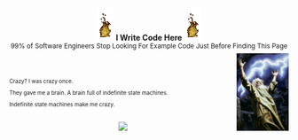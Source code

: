 <!---
I am inside your walls
--->
<div align="center"><img src="./tflame.gif" /> <strong>I Write Code Here</strong></strong> <img src="./tflame.gif" /></div>
<div align="center"><sup>99% of Software Engineers Stop Looking For Example Code Just Before Finding This Page</sup></div>

<img src="meCastingSpells.jpg" align="right" alt="literally me" style="height:10em;" />
<sub><sup>
<br /><br />
Crazy?  I was crazy once.<br />
They gave me a brain.  A brain full of indefinite state machines.<br />
Indefinite state machines make me crazy.<br /><br />
</sup></sub>

<!-- <img src="./ape.jpeg" alt="This ape knows it can always get better" style="width:3em;"/> -->
<div align="center">
  <img src="https://profile-counter.glitch.me/asimonson1125/count.svg?"  />
</div>


<!---
asimonson1125/asimonson1125 is a ✨ special ✨ repository because its `README.md` (this file) appears on your GitHub profile.
You can click the Preview link to take a look at your changes.
--->
